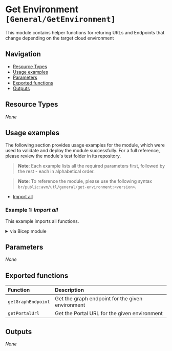 # Get Environment `[General/GetEnvironment]`

This module contains helper functions for returing URLs and Endpoints that change depending on the target cloud environment

## Navigation

- [Resource Types](#Resource-Types)
- [Usage examples](#Usage-examples)
- [Parameters](#Parameters)
- [Exported functions](#Exported-functions)
- [Outputs](#Outputs)

## Resource Types

_None_

## Usage examples

The following section provides usage examples for the module, which were used to validate and deploy the module successfully. For a full reference, please review the module's test folder in its repository.

>**Note**: Each example lists all the required parameters first, followed by the rest - each in alphabetical order.

>**Note**: To reference the module, please use the following syntax `br/public:avm/utl/general/get-environment:<version>`.

- [Import all](#example-1-import-all)

### Example 1: _Import all_

This example imports all functions.


<details>

<summary>via Bicep module</summary>

```bicep
targetScope = 'subscription'

metadata name = 'Import all'
metadata description = 'This example imports all functions.'

// ============== //
// Test Execution //
// ============== //

import * as environment from '../../../main.bicep'

var public = 'AzureCloud'
var china = 'AzureChinaCloud'
var usgov = 'AzureUSGovernment'

output graphEndpointPublic string = environment.getGraphEndpoint(public)
output graphEndpointChina string = environment.getGraphEndpoint(china)
output graphEndpointUsGov string = environment.getGraphEndpoint(usgov)

output portalEndpointPublic string = environment.getPortalUrl(public)
output portalEndpointChina string = environment.getPortalUrl(china)
output portalEndpointUsGov string = environment.getPortalUrl(usgov)
```

</details>
<p>

## Parameters

_None_

## Exported functions

| Function | Description |
| :-- | :-- |
| `getGraphEndpoint` | Get the graph endpoint for the given environment |
| `getPortalUrl` | Get the Portal URL for the given environment |

## Outputs

_None_
